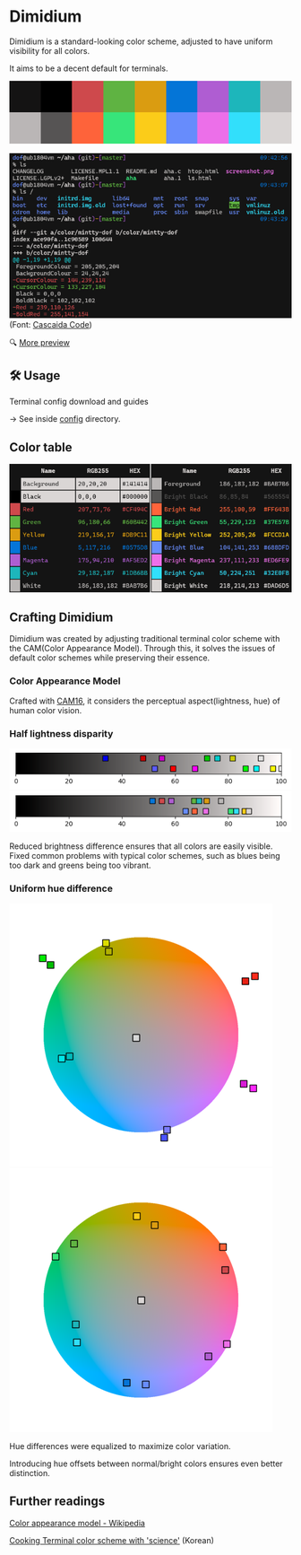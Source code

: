 # Dimidium

Dimidium is a standard-looking color scheme, adjusted to have uniform visibility for all colors.

It aims to be a decent default for terminals.

![palette](img/palette.png)

![terminal preview](img/preview-terminal.png)  
(Font: [Cascaida Code](https://github.com/microsoft/cascadia-code))

🔍 [More preview](https://htmlpreview.github.io/?https://github.com/dofuuz/dimidium/blob/main/preview/tty-preview-nobold.html)


## 🛠️ Usage

Terminal config download and guides

→ See inside [config](config) directory. 


## Color table

![Dimidium color table](img/color_table.png)


## Crafting Dimidium

Dimidium was created by adjusting traditional terminal color scheme with the CAM(Color Appearance Model). Through this, it solves the issues of default color schemes while preserving their essence.

### Color Appearance Model

Crafted with [CAM16](https://en.wikipedia.org/wiki/Color_appearance_model#CAM16), it considers the perceptual aspect(lightness, hue) of human color vision.

### Half lightness disparity

![Lightness before adjust](img/cmp-lightness0.png)  
![Lightness after adjust](img/cmp-lightness1.png)

Reduced brightness difference ensures that all colors are easily visible. Fixed common problems with typical color schemes, such as blues being too dark and greens being too vibrant.

### Uniform hue difference

![Hue, chroma before adjust](img/cmp-color0.png) ![Hue, chroma after adjust](img/cmp-color1.png)

Hue differences were equalized to maximize color variation.

Introducing hue offsets between normal/bright colors ensures even better distinction.


## Further readings

[Color appearance model - Wikipedia](https://en.wikipedia.org/wiki/Color_appearance_model)

[Cooking Terminal color scheme with 'science'](https://c.innori.com/155) (Korean)
